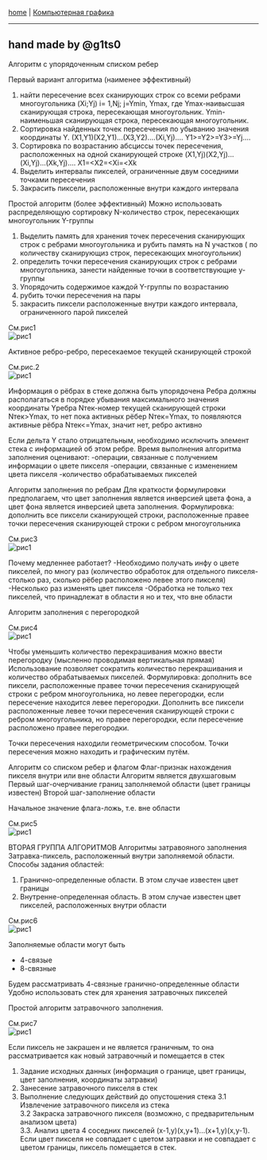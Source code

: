 [home](https://github.com/dKosarevsky/iu7/blob/master/2020_2021_3sem.md) | [Компьютерная графика](computer_graphics.md)
____________________________________
hand made by @g1ts0
--------
Алгоритм с упорядоченным списком ребер

Первый вариант алгоритма (наименее эффективный) 
1) найти пересечение всех сканирующих строк со всеми ребрами многоугольника (Xi;Yj) i= 1,Nj; j=Ymin, Ymax, где Ymax-наивысшая сканирующая строка, пересекающая многоугольник. Ymin-наименьшая сканирующая строка, пересекающая многоугольник.
2) Сортировка найденных точек пересечения по убыванию  значения координаты Y.
(X1,Y1)(X2,Y1)...(X3,Y2)....(Xi,Yj)....
Y1>=Y2>=Y3>=Yj....
3) Сортировка по возрастанию абсциссы точек пересечения, расположенных на одной сканирующей строке
(X1,Yj)(X2,Yj)...(Xi,Yj)...(Xk,Yj)....
X1=<X2=<Xi=<Xk
4) Выделить интервалы пикселей, ограниченные двум соседними точками пересечения
5) Закрасить пиксели, расположенные внутри каждого интервала

Простой алгоритм (более эффективный)
Можно использовать распределяющую сортировку
N-количество строк, пересекающих многоугольник
Y-группы
1) Выделить память для хранения точек пересечения сканирующих строк с ребрами многоугольника и рубить память на N участков ( по количеству сканирующиз строк, пересекающих многоугольник)
2) определить точки пересечения сканирующих строк с ребрами многоугольника, занести найденные точки в соответствующие y-группы
3) Упорядочить содержимое каждой Y-группы по возрастанию
4) рубить точки пересечения на пары
5) закрасить пиксели расположенные внутри каждого интервала, ограниченного парой пикселей

См.рис1 \
![рис1](cg_lec_005_photo/001.jpg)

Активное ребро-ребро, пересекаемое текущей сканирующей строкой

См.рис.2 \
![рис1](cg_lec_005_photo/002.jpg)

Информация о рёбрах в стеке должна быть упорядочена
Ребра должны располагаться в порядке убывания максимального значения координаты Yребра
Nтек-номер текущей сканирующей строки
Nтек>Ymax, то нет пока активных рёбер
Nтек=Ymax, то появляются активные рёбра
Nтек<=Ymax, значит нет, ребро активно

Если дельта Y стало отрицательным, необходимо исключить элемент стека с информацией об этом ребре.
Время выполнения алгоритма заполнения оценивают:
-операции, связанные с получением информации о цвете пикселя
-операции, связанные с изменением цвета пикселя
-количество обрабатываемых пикселей

Алгоритм заполнения по ребрам
Для краткости формулировки предполагаем, что цвет заполнения является инверсией цвета фона, а цвет фона является инверсией цвета заполнения.
Формулировка: дополнить все пиксели сканирующей строки, расположенные правее точки пересечения сканирующей строки с ребром многоугольника

См.рис3 \
![рис1](cg_lec_005_photo/003.jpg)

Почему медленнее работает?
-Необходимо получать инфу о цвете пикселей, по многу раз (количество обработок для отдельного пикселя-столько раз, сколько рёбер расположено левее этого пикселя)
-Несколько раз изменять цвет пикселя
-Обработка не только тех пикселей, что принадлежат в области я но и тех, что вне области

Алгоритм заполнения с перегородкой

См.рис4 \
![рис1](cg_lec_005_photo/004.jpg)

Чтобы уменьшить количество перекрашивания можно ввести перегородку (мысленно проводимая вертикальная прямая)
Использование позволяет сократить количество перекрашивания и количество обрабатываемых пикселей.
Формулировка: дополнить все пиксели, расположенные правее точки пересечения сканирующей строки с ребром многоугольника, но левее перегородки, если пересечение находится левее перегородки. 
Дополнить все пиксели расположенные левее точки пересечения сканирующей строки с ребром многоугольника, но правее перегородки, если пересечение расположено правее перегородки.

Точки пересечения находили геометрическим способом.
Точки пересечения можно находить и графическим путём. 

Алгоритм со списком ребер и флагом
Флаг-признак нахождения пикселя внутри или вне области
Алгоритм является двухшаговым
Первый шаг-очерчивание границ заполняемой области (цвет границы известен)
Второй шаг-заполнение области

Начальное значение флага-ложь, т.е. вне области

См.рис5 \
![рис1](cg_lec_005_photo/005.jpg)

ВТОРАЯ ГРУППА АЛГОРИТМОВ
Алгоритмы затравояного заполнения
Затравка-пиксель, расположенный внутри заполняемой области.
Способы задания областей:
1) Гранично-определенные области. В этом случае известен цвет границы 
2) Внутренне-определенная область. В этом случае известен цвет пикселей, расположенных внутри области

См.рис6 \
![рис1](cg_lec_005_photo/006.jpg)

Заполняемые области могут быть 
- 4-связые
- 8-связные

Будем рассматривать 4-связные гранично-определенные области
Удобно использовать стек для хранения затравочных пикселей

Простой алгоритм затравочного заполнения.

См.рис7 \
![рис1](cg_lec_005_photo/007.jpg)

Если пиксель не закрашен и не является граничным, то она рассматривается как новый затравочный и помещается в стек
1. Задание исходных данных (информация о границе, цвет границы, цвет заполнения, координаты затравки)
2. Занесение затравочного пикселя в стек
3. Выполнение следующих действий до опустошения стека
3.1 Извлечение затравочного пикселя из стека \
3.2 Закраска затравочного пикселя (возможно, с предварительным анализом цвета) \
3.3. Анализ цвета 4 соседних пикселей (х-1,у)(х,у+1)...(х+1,у)(х,у-1). Если цвет пикселя не совпадает с цветом затравки и не совпадает с цветом границы, пиксель помещается в стек.
